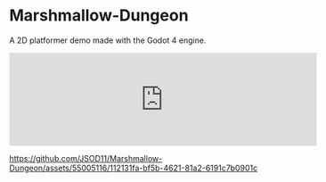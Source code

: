 # Marshmallow-Dungeon
A 2D platformer demo made with the Godot 4 engine.

<iframe frameborder="0" src="https://itch.io/embed/2608455?linkback=true&amp;bg_color=000000&amp;fg_color=ffffff&amp;link_color=5af7fa&amp;border_color=333333" width="552" height="167"><a href="https://jsod.itch.io/marshmallow-dungeon">** Marshmallow Dungeon ** by JSOD</a></iframe>

https://github.com/JSOD11/Marshmallow-Dungeon/assets/55005116/112131fa-bf5b-4621-81a2-6191c7b0901c
